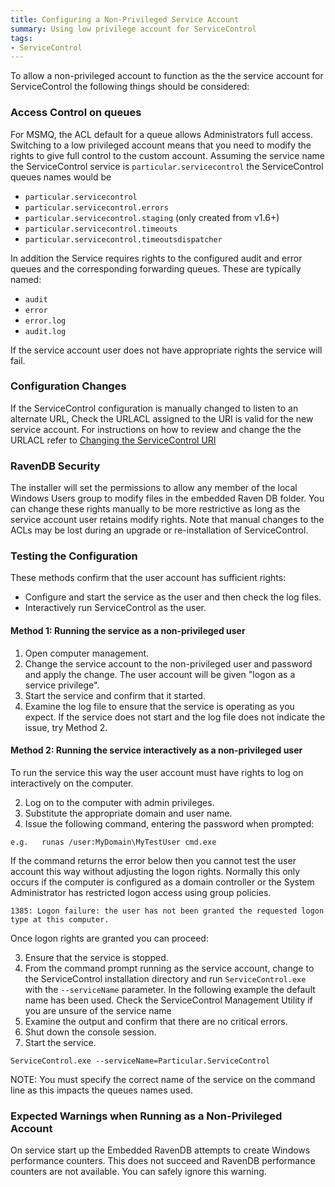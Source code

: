 ```yaml
---
title: Configuring a Non-Privileged Service Account
summary: Using low privilege account for ServiceControl 
tags:
- ServiceControl
---
```


To allow a non-privileged account to function as the the service account for ServiceControl the following things should be considered:

### Access Control on queues

For MSMQ, the ACL default for a queue allows Administrators full access.  
Switching to a low privileged account means that you need to modify the rights to give full control to the custom account.
Assuming the service name the ServiceControl service is `particular.servicecontrol` the ServiceControl queues names would be  


- `particular.servicecontrol`
- `particular.servicecontrol.errors`
- `particular.servicecontrol.staging` (only created from v1.6+)
- `particular.servicecontrol.timeouts`
- `particular.servicecontrol.timeoutsdispatcher`

In addition the Service requires rights to the configured audit and error queues and the corresponding forwarding queues. These are typically named: 

- `audit`
- `error`
- `error.log`
- `audit.log`

If the service account user does not have appropriate rights the service will fail.

### Configuration Changes

If the ServiceControl configuration is manually changed to listen to an alternate URL, Check the URLACL assigned to the URI is valid for the new service account.  For instructions on how to review and change the the URLACL refer to [Changing the ServiceControl URI](setting-custom-hostname.md) 

### RavenDB Security

The installer will set the permissions to allow any member of the local Windows Users group to modify files in the embedded Raven DB folder.  You can change these rights manually to be more restrictive as long as the service account user retains modify rights.  Note that manual changes to the ACLs may be lost during an upgrade or re-installation of ServiceControl.    

### Testing the Configuration

These methods confirm that the user account has sufficient rights:

 - Configure and start the service as the user and then check the log files.   
 - Interactively run ServiceControl as the user.

#### Method 1: Running the service as a non-privileged user 

1. Open computer management.
1. Change the service account to the non-privileged user and password and apply the change. The user account will be given "logon as a service privilege".
1. Start the service and confirm that it started.
1. Examine the log file to ensure that the service is operating as you expect. If the service does not start and the log file does not indicate the issue, try Method 2.

#### Method 2: Running the service interactively as a non-privileged user 

To run the service this way the user account must have rights to log on interactively on the computer.
  
2. Log on to the computer with admin privileges. 
2. Substitute the appropriate domain and user name. 
2. Issue the following command, entering the password when prompted:

```
e.g.   runas /user:MyDomain\MyTestUser cmd.exe
```

If the command returns the error below then you cannot test the user account this way without adjusting the logon rights.  Normally this only occurs if the computer is configured as a domain controller or the System Administrator has restricted logon access using group policies. 

``` 
1385: Logon failure: the user has not been granted the requested logon type at this computer.
```

Once logon rights are granted you can proceed:

3. Ensure that the service is stopped. 
3. From the command prompt running as the service account, change to the ServiceControl installation directory and run `ServiceControl.exe` with the `--serviceName` parameter. In the following example the default name has been used. Check the ServiceControl Management Utility if you are unsure of the service name 
3. Examine the output and confirm that there are no critical errors.
3. Shut down the console session. 
3. Start the service.

```
ServiceControl.exe --serviceName=Particular.ServiceControl
```

NOTE: You must specify the correct name of the service on the command line as this impacts the queues names used.

### Expected Warnings when Running as a Non-Privileged Account

On service start up the Embedded RavenDB attempts to create Windows performance counters. This does not succeed and RavenDB performance counters are not available.
You can safely ignore this warning.
